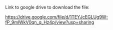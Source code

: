 Link to google drive to download the file:

https://drive.google.com/file/d/1TEYJcEGLUg9W-fP_9mlWkV0qn_q_Hz4p/view?usp=sharing
